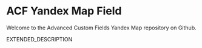 # ACF Yandex Map Field

Welcome to the Advanced Custom Fields Yandex Map repository on Github.

EXTENDED_DESCRIPTION
